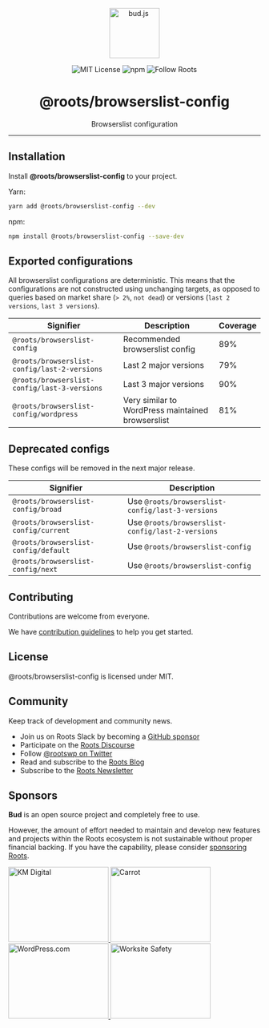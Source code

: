 <p align="center"><img src="https://cdn.roots.io/app/uploads/logo-bud.svg" height="100" alt="bud.js" /></p>

<p align="center">
  <img alt="MIT License" src="https://img.shields.io/github/license/roots/bud?color=%23525ddc&style=flat-square" />
  <img alt="npm" src="https://img.shields.io/npm/v/@roots/bud.svg?color=%23525ddc&style=flat-square" />
  <img alt="Follow Roots" src="https://img.shields.io/twitter/follow/rootswp.svg?color=%23525ddc&style=flat-square" />
</p>

<h1 align="center"><strong>@roots/browserslist-config</strong></h1>

<p align="center">
  Browserslist configuration
</p>

---

## Installation

Install **@roots/browserslist-config** to your project.

Yarn:

```sh
yarn add @roots/browserslist-config --dev
```

npm:

```sh
npm install @roots/browserslist-config --save-dev
```

## Exported configurations

All browserslist configurations are deterministic. This means that the configurations are not constructed using unchanging targets, as opposed to queries based on market share (`> 2%`, `not dead`) or versions (`last 2 versions`, `last 3 versions`).

| Signifier                                    | Description                                       | Coverage |
| -------------------------------------------- | ------------------------------------------------- | -------- |
| `@roots/browserslist-config`                 | Recommended browserslist config                   | 89%      |
| `@roots/browserslist-config/last-2-versions` | Last 2 major versions                             | 79%      |
| `@roots/browserslist-config/last-3-versions` | Last 3 major versions                             | 90%      |
| `@roots/browserslist-config/wordpress`       | Very similar to WordPress maintained browserslist | 81%      |

## Deprecated configs

These configs will be removed in the next major release.

| Signifier                            | Description                                      |
| ------------------------------------ | ------------------------------------------------ |
| `@roots/browserslist-config/broad`   | Use `@roots/browserslist-config/last-3-versions` |
| `@roots/browserslist-config/current` | Use `@roots/browserslist-config/last-2-versions` |
| `@roots/browserslist-config/default` | Use `@roots/browserslist-config`                 |
| `@roots/browserslist-config/next`    | Use `@roots/browserslist-config`                 |

## Contributing

Contributions are welcome from everyone.

We have [contribution guidelines](https://github.com/roots/guidelines/blob/master/CONTRIBUTING.md) to help you get started.

## License

@roots/browserslist-config is licensed under MIT.

## Community

Keep track of development and community news.

- Join us on Roots Slack by becoming a [GitHub
  sponsor](https://github.com/sponsors/roots)
- Participate on the [Roots Discourse](https://discourse.roots.io/)
- Follow [@rootswp on Twitter](https://twitter.com/rootswp)
- Read and subscribe to the [Roots Blog](https://roots.io/blog/)
- Subscribe to the [Roots Newsletter](https://roots.io/subscribe/)

## Sponsors

**Bud** is an open source project and completely free to use.

However, the amount of effort needed to maintain and develop new features and projects within the Roots ecosystem is not sustainable without proper financial backing. If you have the capability, please consider [sponsoring Roots](https://github.com/sponsors/roots).

<a href="https://k-m.com/">
<img src="https://cdn.roots.io/app/uploads/km-digital.svg" alt="KM Digital" width="200" height="150"/>
</a>
<a href="https://carrot.com/">
<img src="https://cdn.roots.io/app/uploads/carrot.svg" alt="Carrot" width="200" height="150"/>
</a>
<a href="https://wordpress.com/">
<img src="https://cdn.roots.io/app/uploads/wordpress.svg" alt="WordPress.com" width="200" height="150"/>
</a>
<a href="https://worksitesafety.ca/careers/">
<img src="https://cdn.roots.io/app/uploads/worksite-safety.svg" alt="Worksite Safety" width="200" height="150"/>
</a>
